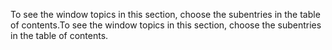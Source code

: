 <span data-ttu-id="c2214-101">To see the window topics in this section, choose the subentries in the table of contents.</span><span class="sxs-lookup"><span data-stu-id="c2214-101">To see the window topics in this section, choose the subentries in the table of contents.</span></span>

